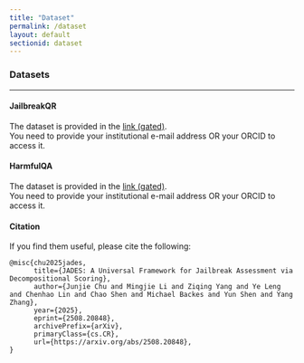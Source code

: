 ```yaml
---
title: "Dataset"
permalink: /dataset
layout: default
sectionid: dataset
---
```


### Datasets
---

#### JailbreakQR 
The dataset is provided in the [link (gated)](https://huggingface.co/datasets/Jony7chu/JailbreakQR).  
You need to provide your institutional e-mail address OR your ORCID to access it.

#### HarmfulQA
The dataset is provided in the [link (gated)](https://huggingface.co/datasets/Jony7chu/HarmfulQA).  
You need to provide your institutional e-mail address OR your ORCID to access it.

#### Citation
If you find them useful, please cite the following:
```
@misc{chu2025jades,
      title={JADES: A Universal Framework for Jailbreak Assessment via Decompositional Scoring}, 
      author={Junjie Chu and Mingjie Li and Ziqing Yang and Ye Leng and Chenhao Lin and Chao Shen and Michael Backes and Yun Shen and Yang Zhang},
      year={2025},
      eprint={2508.20848},
      archivePrefix={arXiv},
      primaryClass={cs.CR},
      url={https://arxiv.org/abs/2508.20848}, 
}
```



